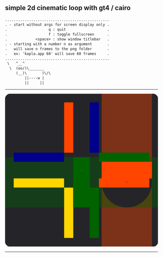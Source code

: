 
simple 2d cinematic loop with gt4 / cairo
-----------------------------------------

	................................................
	. - start without args for screen display only .
	.                   q : quit                   .
	.                   f : toggle fullscreen      .
	.             <space> : show window titlebar   .
	. - starting with a number n as argument       .
	.   will save n frames to the png folder       .
	.   ex: 'kapla.app 60' will save 60 frames     .
	................................................
	 \   ^__^            
	  \  (oo/)\_______    
	     (__)\       )\/\
	         ||----w |   
	         ||     ||   


---

![screenshot](./info/kapla.gif)

---



